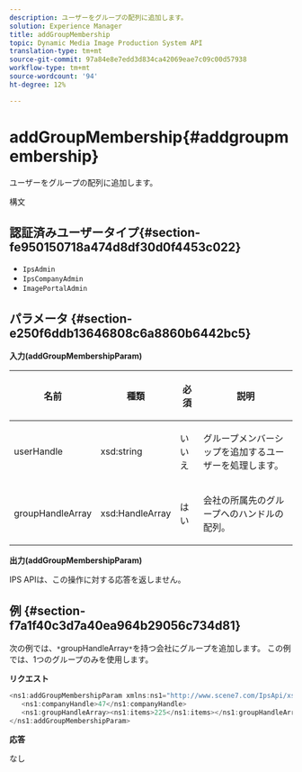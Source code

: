 ```yaml
---
description: ユーザーをグループの配列に追加します。
solution: Experience Manager
title: addGroupMembership
topic: Dynamic Media Image Production System API
translation-type: tm+mt
source-git-commit: 97a84e8e7edd3d834ca42069eae7c09c00d57938
workflow-type: tm+mt
source-wordcount: '94'
ht-degree: 12%

---
```



# addGroupMembership{#addgroupmembership}

ユーザーをグループの配列に追加します。

構文

## 認証済みユーザータイプ{#section-fe950150718a474d8df30d0f4453c022}

* `IpsAdmin`
* `IpsCompanyAdmin`
* `ImagePortalAdmin`

## パラメータ {#section-e250f6ddb13646808c6a8860b6442bc5}

**入力(addGroupMembershipParam)**

<table id="table_71AD8902E4854CA5A12379DBA4DF17C7"> 
 <thead> 
  <tr> 
   <th colname="col1" class="entry"> <p>名前 </p> </th> 
   <th colname="col2" class="entry"> <p>種類 </p> </th> 
   <th colname="col3" class="entry"> <p>必須 </p> </th> 
   <th colname="col4" class="entry"> <p>説明 </p> </th> 
  </tr> 
 </thead>
 <tbody> 
  <tr> 
   <td colname="col1"> <span class="codeph"> <span class="varname"> userHandle</span> </span> </td> 
   <td colname="col2"> <span class="codeph"> xsd:string</span> </td> 
   <td colname="col3"> <p>いいえ </p> </td> 
   <td colname="col4"> <p>グループメンバーシップを追加するユーザーを処理します。 </p> </td> 
  </tr> 
  <tr> 
   <td colname="col1"> <span class="codeph"> <span class="varname"> groupHandleArray</span> </span> </td> 
   <td colname="col2"> <span class="codeph"> xsd:HandleArray</span> </td> 
   <td colname="col3"> <p>はい </p> </td> 
   <td colname="col4"> <p>会社の所属先のグループへのハンドルの配列。 </p> </td> 
  </tr> 
 </tbody> 
</table>

**出力(addGroupMembershipParam)**

IPS APIは、この操作に対する応答を返しません。

## 例 {#section-f7a1f40c3d7a40ea964b29056c734d81}

次の例では、`*`groupHandleArray`*`を持つ会社にグループを追加します。 この例では、1つのグループのみを使用します。

**リクエスト**

```java
<ns1:addGroupMembershipParam xmlns:ns1="http://www.scene7.com/IpsApi/xsd">
   <ns1:companyHandle>47</ns1:companyHandle>
   <ns1:groupHandleArray><ns1:items>225</ns1:items></ns1:groupHandleArray>
</ns1:addGroupMembershipParam>
```

**応答**

なし
